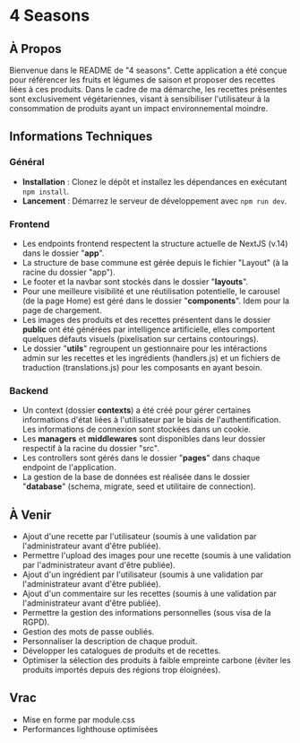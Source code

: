 # 4 Seasons

## À Propos
Bienvenue dans le README de "4 seasons". Cette application a été conçue pour référencer les fruits et légumes de saison et proposer des recettes liées à ces produits. Dans le cadre de ma démarche, les recettes présentes sont exclusivement végétariennes, visant à sensibiliser l'utilisateur à la consommation de produits ayant un impact environnemental moindre.

## Informations Techniques
### Général
- **Installation** : Clonez le dépôt et installez les dépendances en exécutant `npm install`.
- **Lancement** : Démarrez le serveur de développement avec `npm run dev`.

### Frontend
- Les endpoints frontend respectent la structure actuelle de NextJS (v.14) dans le dossier "**app**".
- La structure de base commune est gérée depuis le fichier "Layout" (à la racine du dossier "app").
- Le footer et la navbar sont stockés dans le dossier "**layouts**".
- Pour une meilleure visibilité et une réutilisation potentielle, le carousel (de la page Home) est géré dans le dossier "**components**". Idem pour la page de chargement.
- Les images des produits et des recettes présentent dans le dossier **public** ont été générées par intelligence artificielle, elles comportent quelques défauts visuels (pixelisation sur certains contourings).
- Le dossier "**utils**" regroupent un gestionnaire pour les intéractions admin sur les recettes et les ingrédients (handlers.js) et un fichiers de traduction (translations.js) pour les composants en ayant besoin.

### Backend
- Un context (dossier **contexts**) a été créé pour gérer certaines informations d'état liées à l'utilisateur par le biais de l'authentification. Les informations de connexion sont stockées dans un cookie.
- Les **managers** et **middlewares** sont disponibles dans leur dossier respectif à la racine du dossier "src".
- Les controllers sont gérés dans le dossier "**pages**" dans chaque endpoint de l'application.
- La gestion de la base de données est réalisée dans le dossier "**database**" (schema, migrate, seed et utilitaire de connection).

## À Venir
- Ajout d'une recette par l'utilisateur (soumis à une validation par l'administrateur avant d'être publiée).
- Permettre l'upload des images pour une recette (soumis à une validation par l'administrateur avant d'être publiée).
- Ajout d'un ingrédient par l'utilisateur (soumis à une validation par l'administrateur avant d'être publiée).
- Ajout d'un commentaire sur les recettes (soumis à une validation par l'administrateur avant d'être publiée).
- Permettre la gestion des informations personnelles (sous visa de la RGPD).
- Gestion des mots de passe oubliés.
- Personnaliser la description de chaque produit.
- Développer les catalogues de produits et de recettes.
- Optimiser la sélection des produits à faible empreinte carbone (éviter les produits importés depuis des régions trop éloignées).


## Vrac
- Mise en forme par module.css
- Performances lighthouse optimisées
